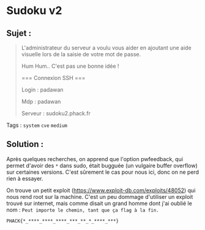 # Sudoku v2

## Sujet :

> L'administrateur du serveur a voulu vous aider en ajoutant une aide visuelle lors de la saisie de votre mot de passe.
> 
> Hum Hum.. C'est pas une bonne idée !
>
> === Connexion SSH ===
> 
> Login : padawan
> 
> Mdp : padawan
> 
> Serveur : sudoku2.phack.fr

Tags : `system` `cve` `medium`

## Solution :
Après quelques recherches, on apprend que l'option pwfeedback, qui permet d'avoir des `*` dans sudo, était bugguée (un vulgaire buffer overflow) sur certaines versions.
C'est sûrement le cas pour nous ici, donc on ne perd rien à essayer.

On trouve un petit exploit (https://www.exploit-db.com/exploits/48052) qui nous rend root sur la machine.
C'est un peu dommage d'utiliser un exploit trouvé sur internet, mais comme disait un grand homme dont j'ai oublié le nom :
`Peut importe le chemin, tant que ça flag à la fin.`

`PHACK{*_****_****_****_***_**_*_****_***}`